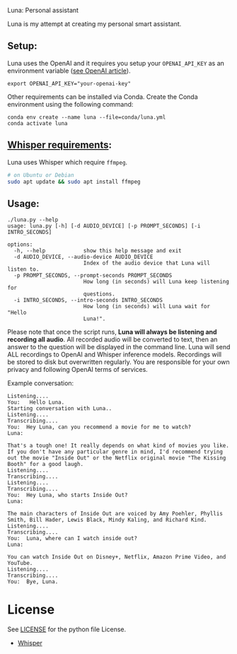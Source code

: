 Luna: Personal assistant


Luna is my attempt at creating my personal smart assistant.

## Setup:

Luna uses the OpenAI and it requires you setup your `OPENAI_API_KEY` as an environment variable ([see OpenAI article](https://help.openai.com/en/articles/5112595-best-practices-for-api-key-safety)).


```shell
export OPENAI_API_KEY="your-openai-key"

```

Other requirements can be installed via Conda. Create the Conda environment using the following command:
```shell
conda env create --name luna --file=conda/luna.yml
conda activate luna
```

## [Whisper requirements](https://github.com/openai/whisper/blob/3e1780fd37686666f568be9c99f5b5e3e4f2eb92/README.md#setup):
Luna uses Whisper which require `ffmpeg`.
```bash
# on Ubuntu or Debian
sudo apt update && sudo apt install ffmpeg
```


## Usage:

```shell
./luna.py --help
usage: luna.py [-h] [-d AUDIO_DEVICE] [-p PROMPT_SECONDS] [-i INTRO_SECONDS]

options:
  -h, --help            show this help message and exit
  -d AUDIO_DEVICE, --audio-device AUDIO_DEVICE
                        Index of the audio device that Luna will listen to.
  -p PROMPT_SECONDS, --prompt-seconds PROMPT_SECONDS
                        How long (in seconds) will Luna keep listening for
                        questions.
  -i INTRO_SECONDS, --intro-seconds INTRO_SECONDS
                        How long (in seconds) will Luna wait for "Hello
                        Luna!".

```
Please note that once the script runs, **Luna will always be listening and recording all audio**. All recorded audio will be converted to text, then an answer to the question will be displayed in the command line. Luna will send ALL recordings to OpenAI and Whisper inference models. Recordings will be stored to disk but overwritten regularly. You are responsible for your own privacy and following OpenAI terms of services.

Example conversation:

```shell
Listening....
You:   Hello Luna.
Starting conversation with Luna..
Listening....
Transcribing....
You:  Hey Luna, can you recommend a movie for me to watch?
Luna:

That's a tough one! It really depends on what kind of movies you like. If you don't have any particular genre in mind, I'd recommend trying out the movie "Inside Out" or the Netflix original movie "The Kissing Booth" for a good laugh.                                                                                                                                                                                                      Listening....
Transcribing....
Listening....
Transcribing....
You:  Hey Luna, who starts Inside Out?
Luna:

The main characters of Inside Out are voiced by Amy Poehler, Phyllis Smith, Bill Hader, Lewis Black, Mindy Kaling, and Richard Kind.
Listening....
Transcribing....
You:  Luna, where can I watch inside out?
Luna:

You can watch Inside Out on Disney+, Netflix, Amazon Prime Video, and YouTube.
Listening....
Transcribing....
You:  Bye, Luna.

```

# License
See [LICENSE](LICENSE) for the python file License.

- [Whisper](https://github.com/openai/whisper/blob/3e1780fd37686666f568be9c99f5b5e3e4f2eb92/README.md#license)

